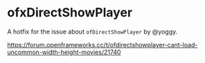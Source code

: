 # ofxDirectShowPlayer

A hotfix for the issue about `ofDirectShowPlayer` by @yoggy.

https://forum.openframeworks.cc/t/ofdirectshowplayer-cant-load-uncommon-width-height-movies/21740